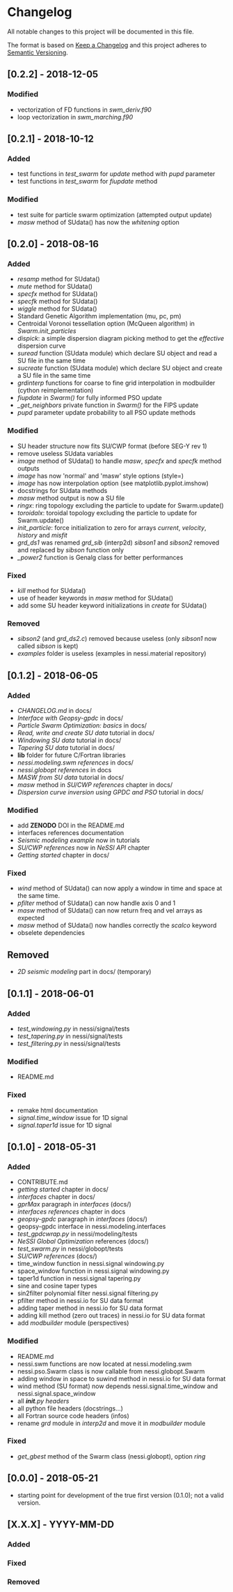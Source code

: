 # Changelog
All notable changes to this project will be documented in this file.

The format is based on [Keep a Changelog](http://keepachangelog.com/en/1.0.0/)
and this project adheres to [Semantic Versioning](http://semver.org/spec/v2.0.0.html).

## [0.2.2] - 2018-12-05

### Modified
- vectorization of FD functions in *swm_deriv.f90*
- loop vectorization in *swm_marching.f90*

## [0.2.1] - 2018-10-12

### Added
- test functions in *test_swarm* for *update* method with *pupd* parameter
- test functions in *test_swarm* for *fiupdate* method

### Modified
- test suite for particle swarm optimization (attempted output update)
- *masw* method of SUdata() has now the *whitening* option

## [0.2.0] - 2018-08-16

### Added
- *resamp* method for SUdata()
- *mute* method for SUdata()
- *specfx* method for SUdata()
- *specfk* method for SUdata()
- *wiggle* method for SUdata()
- Standard Genetic Algorithm implementation (mu, pc, pm)
- Centroidal Voronoi tessellation option (McQueen algorithm) in *Swarm.init_particles*
- *dispick*: a simple dispersion diagram picking method to get the *effective* dispersion curve
- *suread* function (SUdata module) which declare SU object and read a SU file in the same time
- *sucreate* function (SUdata module) which declare SU object and create a SU file in the same time
- *grdinterp* functions for coarse to fine grid interpolation in modbuilder (cython reimplementation)
- *fiupdate* in *Swarm()* for fully informed PSO update
- *_get_neighbors* private function in *Swarm()* for the FIPS update
- *pupd* parameter update probability to all PSO update methods

### Modified
- SU header structure now fits SU/CWP format (before SEG-Y rev 1)
- remove useless SUdata variables
- *image* method of SUdata() to handle *masw*, *specfx* and *specfk* method outputs
- *image* has now 'normal' and 'masw' style options (style=)
- *image* has now interpolation option (see matplotlib.pyplot.imshow)
- docstrings for SUdata methods
- *masw* method output is now a SU file
- *ringx*: ring topology excluding the particle to update for Swarm.update()
- *toroidalx*: toroidal topology excluding the particle to update for Swarm.update()
- *init_particle*: force initialization to zero for arrays *current*, *velocity*, *history* and *misfit*
- *grd_ds1* was renamed *grd_sib* (interp2d) *sibson1* and *sibson2* removed and replaced by *sibson* function only
- *_power2* function is Genalg class for better performances

### Fixed
- *kill* method for SUdata()
- use of header keywords in *masw* method for SUdata()
- add some SU header keyword initializations in *create* for SUdata()

### Removed
- *sibson2* (and *grd_ds2.c*) removed because useless (only *sibson1* now called *sibson* is kept)
- *examples* folder is useless (examples in nessi.material repository)

## [0.1.2] - 2018-06-05

### Added
- *CHANGELOG.md* in docs/
- *Interface with Geopsy-gpdc* in docs/
- *Particle Swarm Optimization: basics* in docs/
- *Read, write and create SU data* tutorial in docs/
- *Windowing SU data* tutorial in docs/
- *Tapering SU data* tutorial in docs/
- **lib** folder for future C/Fortran libraries
- *nessi.modeling.swm references* in docs/
- *nessi.globopt references* in docs
- *MASW from SU data* tutorial in docs/
- *masw* method in *SU/CWP references* chapter in docs/
- *Dispersion curve inversion using GPDC and PSO* tutorial in docs/

### Modified
- add __ZENODO__ DOI in the README.md
- interfaces references documentation
- *Seismic modeling example* now in tutorials
- *SU/CWP references* now in *NeSSI API* chapter
- *Getting started* chapter in docs/

### Fixed
- *wind* method of SUdata() can now apply a window in time and space at the same time.
- *pfilter* method of SUdata() can now handle axis 0 and 1
- *masw* method of SUdata() can now return freq and vel arrays as expected
- *masw* method of SUdata() now handles correctly the *scalco* keyword
- obselete dependencies

## Removed
- *2D seismic modeling* part in docs/ (temporary)

## [0.1.1] - 2018-06-01

### Added
- *test_windowing.py* in nessi/signal/tests
- *test_tapering.py* in nessi/signal/tests
- *test_filtering.py* in nessi/signal/tests

### Modified
- README.md

### Fixed
- remake html documentation
- *signal.time_window* issue for 1D signal
- *signal.taper1d* issue for 1D signal

## [0.1.0] - 2018-05-31

### Added
- CONTRIBUTE.md
- *getting started* chapter in docs/
- *interfaces* chapter in docs/
- *gprMax* paragraph in *interfaces* (docs/)
- *interfaces references* chapter in docs
- *geopsy-gpdc* paragraph in *interfaces* (docs/)
- geopsy-gpdc interface in nessi.modeling.interfaces
- *test_gpdcwrap.py* in nessi/modeling/tests
- *NeSSI Global Optimization* references (docs/)
- *test_swarm.py* in nessi/globopt/tests
- *SU/CWP references* (docs/)
- time_window function in nessi.signal windowing.py
- space_window function in nessi.signal windowing.py
- taper1d function in nessi.signal tapering.py
- sine and cosine taper types
- sin2filter polynomial filter nessi.signal filtering.py
- pfilter method in nessi.io for SU data format
- adding taper method in nessi.io for SU data format
- adding kill method (zero out traces) in nessi.io for SU data format
- add *modbuilder* module (perspectives)

### Modified
- README.md
- nessi.swm functions are now located at nessi.modeling.swm
- nessi.pso.Swarm class is now callable from nessi.globopt.Swarm
- adding window in space to suwind method in nessi.io for SU data format
- wind method (SU format) now depends nessi.signal.time_window and nessi.signal.space_window
- all *__init__.py headers*
- all python file headers (docstrings...)
- all Fortran source code headers (infos)
- rename *grd* module in *interp2d* and move it in *modbuilder* module

### Fixed
- *get_gbest* method of the Swarm class (nessi.globopt), option *ring*

## [0.0.0] - 2018-05-21
- starting point for development of the true first version (0.1.0); not a valid version.

## [X.X.X] - YYYY-MM-DD
### Added
### Fixed
### Removed
